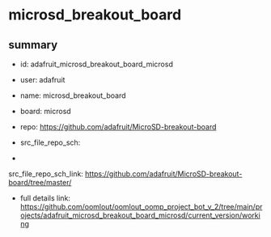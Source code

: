 # microsd_breakout_board
 
## summary 
* id: adafruit_microsd_breakout_board_microsd
* user: adafruit
* name: microsd_breakout_board
* board: microsd
* repo: https://github.com/adafruit/MicroSD-breakout-board



* src_file_repo_sch: 
*
 src_file_repo_sch_link: https://github.com/adafruit/MicroSD-breakout-board/tree/master/
* full details link: https://github.com/oomlout/oomlout_oomp_project_bot_v_2/tree/main/projects/adafruit_microsd_breakout_board_microsd/current_version/working  






